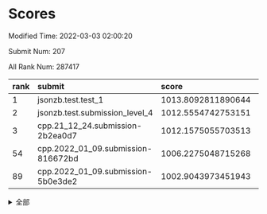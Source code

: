 # Scores

Modified Time: 2022-03-03 02:00:20

Submit Num: 207

All Rank Num: 287417

| rank |               submit               |       score        |       sigma        | pk_num |
| :--- | :--------------------------------- | :----------------- | :----------------- | :----- |
| 1    | jsonzb.test.test_1                 | 1013.8092811890644 | 0.8593722151258874 | 5555   |
| 2    | jsonzb.test.submission_level_4     | 1012.5554742753151 | 0.8329258907894628 | 5558   |
| 3    | cpp.21_12_24.submission-2b2ea0d7   | 1012.1575055703513 | 0.7919984762292481 | 5552   |
| 54   | cpp.2022_01_09.submission-816672bd | 1006.2275048715268 | 0.7298779550564575 | 5557   |
| 89   | cpp.2022_01_09.submission-5b0e3de2 | 1002.9043973451943 | 0.7104569923140996 | 5554   |


<details>
<summary>全部</summary>

| rank |                 submit                 |       score        |       sigma        | pk_num |
| :--- | :------------------------------------- | :----------------- | :----------------- | :----- |
| 1    | jsonzb.test.test_1                     | 1013.8092811890644 | 0.8593722151258874 | 5555   |
| 2    | jsonzb.test.submission_level_4         | 1012.5554742753151 | 0.8329258907894628 | 5558   |
| 3    | cpp.21_12_24.submission-2b2ea0d7       | 1012.1575055703513 | 0.7919984762292481 | 5552   |
| 4    | gobigger.level_3.submission_level_3_48 | 1011.776840308465  | 0.7781245600203927 | 5554   |
| 5    | gobigger.level_3.submission_level_3_42 | 1011.5706036297655 | 0.7541031446999287 | 5555   |
| 6    | gobigger.level_3.submission_level_3_30 | 1011.0872744687001 | 0.7567836409462722 | 5558   |
| 7    | gobigger.level_3.submission_level_3_45 | 1010.8911873358621 | 0.7984107206224703 | 5558   |
| 8    | gobigger.level_3.submission_level_3_34 | 1010.8677676902951 | 0.7789701686062881 | 5554   |
| 9    | gobigger.level_3.submission_level_3_0  | 1010.8390538725268 | 0.7588566979401512 | 5554   |
| 10   | gobigger.level_3.submission_level_3_19 | 1010.7716216869875 | 0.7495446375634046 | 5552   |
| 11   | gobigger.level_3.submission_level_3_40 | 1010.6851323959847 | 0.7643619774277493 | 5554   |
| 12   | gobigger.level_3.submission_level_3_32 | 1010.60001498861   | 0.7503990974245627 | 5557   |
| 13   | gobigger.level_3.submission_level_3_24 | 1010.539609556734  | 0.7743347161579969 | 5552   |
| 14   | gobigger.level_3.submission_level_3_7  | 1010.4543754556402 | 0.7660662618806992 | 5555   |
| 15   | gobigger.level_3.submission_level_3_15 | 1010.4318172746671 | 0.7750792574726314 | 5550   |
| 16   | gobigger.level_3.submission_level_3_2  | 1010.3884106574831 | 0.7552332297796098 | 5551   |
| 17   | gobigger.level_3.submission_level_3_12 | 1010.364704625422  | 0.7711952809743248 | 5553   |
| 18   | gobigger.level_3.submission_level_3_6  | 1010.2742766871412 | 0.7560236605258017 | 5551   |
| 19   | gobigger.level_3.submission_level_3_1  | 1010.2732890463127 | 0.7815971443085554 | 5555   |
| 20   | gobigger.level_3.submission_level_3_44 | 1010.220332666982  | 0.7894678280696001 | 5553   |
| 21   | gobigger.level_3.submission_level_3_47 | 1010.2089690831199 | 0.7840470978225978 | 5553   |
| 22   | gobigger.level_3.submission_level_3_38 | 1010.140656580298  | 0.7680956983012096 | 5556   |
| 23   | gobigger.level_3.submission_level_3_22 | 1010.1119936246013 | 0.745116937148099  | 5556   |
| 24   | gobigger.level_3.submission_level_3_13 | 1010.1086918261494 | 0.7462210605069091 | 5553   |
| 25   | gobigger.level_3.submission_level_3_33 | 1010.0719589910013 | 0.7550349840459025 | 5553   |
| 26   | gobigger.level_3.submission_level_3_5  | 1010.0560893063479 | 0.7541489690581628 | 5545   |
| 27   | gobigger.level_3.submission_level_3_35 | 1010.0196172894282 | 0.7673969022016277 | 5554   |
| 28   | gobigger.level_3.submission_level_3_36 | 1010.0086970463221 | 0.783105631226412  | 5557   |
| 29   | gobigger.level_3.submission_level_3_16 | 1009.9962048288239 | 0.7544147177980117 | 5554   |
| 30   | gobigger.level_3.submission_level_3_43 | 1009.9884187181882 | 0.7470680826979804 | 5553   |
| 31   | gobigger.level_3.submission_level_3_14 | 1009.9432375486808 | 0.7683375580551078 | 5551   |
| 32   | gobigger.level_3.submission_level_3_23 | 1009.9379703535567 | 0.7426503385679218 | 5551   |
| 33   | gobigger.level_3.submission_level_3_8  | 1009.899466442509  | 0.7762152004347351 | 5555   |
| 34   | gobigger.level_3.submission_level_3_20 | 1009.8132406994924 | 0.7491370599680437 | 5549   |
| 35   | gobigger.level_3.submission_level_3_3  | 1009.7863437176896 | 0.780405773343394  | 5548   |
| 36   | gobigger.level_3.submission_level_3_39 | 1009.7109282610372 | 0.7448828115061116 | 5552   |
| 37   | gobigger.level_3.submission_level_3_4  | 1009.6045048319501 | 0.7423935867150431 | 5544   |
| 38   | gobigger.level_3.submission_level_3_21 | 1009.5487125789612 | 0.7416077563376483 | 5555   |
| 39   | gobigger.level_3.submission_level_3_9  | 1009.4951462058553 | 0.7487842041724296 | 5555   |
| 40   | gobigger.level_3.submission_level_3_26 | 1009.4861972911247 | 0.7696498073643191 | 5555   |
| 41   | gobigger.level_3.submission_level_3_10 | 1009.4609532111559 | 0.753295350186737  | 5553   |
| 42   | gobigger.level_3.submission_level_3_46 | 1009.3578798396936 | 0.7478052016524436 | 5555   |
| 43   | gobigger.level_3.submission_level_3_37 | 1009.2522470542954 | 0.7432554553392721 | 5550   |
| 44   | gobigger.level_3.submission_level_3_29 | 1009.2024678281332 | 0.7255820653661579 | 5547   |
| 45   | gobigger.level_3.submission_level_3_25 | 1009.1621760836454 | 0.7531867411271177 | 5551   |
| 46   | gobigger.level_3.submission_level_3_18 | 1009.0770703466853 | 0.741713200949734  | 5556   |
| 47   | gobigger.level_3.submission_level_3_17 | 1008.8960819481322 | 0.7347169645639227 | 5545   |
| 48   | gobigger.level_3.submission_level_3_28 | 1008.8640476162699 | 0.7458646312633864 | 5551   |
| 49   | gobigger.level_3.submission_level_3_27 | 1008.5609688359351 | 0.7636144397794659 | 5549   |
| 50   | gobigger.level_3.submission_level_3_11 | 1008.5022374837228 | 0.7405570705208541 | 5556   |
| 51   | gobigger.level_3.submission_level_3_49 | 1008.395278196485  | 0.7480779519516878 | 5558   |
| 52   | gobigger.level_3.submission_level_3_31 | 1008.297905915042  | 0.7435280799028665 | 5553   |
| 53   | gobigger.level_3.submission_level_3_41 | 1007.9709745197192 | 0.7364098867568993 | 5555   |
| 54   | cpp.2022_01_09.submission-816672bd     | 1006.2275048715268 | 0.7298779550564575 | 5557   |
| 55   | gobigger.level_1.submission_level_1_2  | 1004.8364505794617 | 0.7119930359772358 | 5555   |
| 56   | gobigger.level_1.submission_level_1_41 | 1004.8304702156951 | 0.7173473141475688 | 5559   |
| 57   | gobigger.level_1.submission_level_1_39 | 1004.6270640038533 | 0.716448916606605  | 5557   |
| 58   | gobigger.level_1.submission_level_1_31 | 1004.5286947754172 | 0.7189795443578666 | 5552   |
| 59   | gobigger.level_1.submission_level_1_46 | 1004.4309837919361 | 0.7269409557892744 | 5558   |
| 60   | gobigger.level_1.submission_level_1_45 | 1004.3645397311205 | 0.7296562976249602 | 5553   |
| 61   | gobigger.level_1.submission_level_1_4  | 1004.2580861368847 | 0.7232187229944815 | 5552   |
| 62   | gobigger.level_1.submission_level_1_8  | 1004.0823801751058 | 0.7113609221690982 | 5554   |
| 63   | gobigger.level_1.submission_level_1_11 | 1004.0611395487238 | 0.7148422352919828 | 5556   |
| 64   | gobigger.level_1.submission_level_1_1  | 1004.0573343159031 | 0.730834865909513  | 5553   |
| 65   | gobigger.level_1.submission_level_1_15 | 1003.9348041158568 | 0.7206889682668466 | 5553   |
| 66   | gobigger.level_1.submission_level_1_12 | 1003.905210608276  | 0.7063360590200022 | 5551   |
| 67   | gobigger.level_1.submission_level_1_24 | 1003.8595153248317 | 0.7207909842550847 | 5555   |
| 68   | gobigger.level_1.submission_level_1_10 | 1003.820486193882  | 0.7176663658651135 | 5555   |
| 69   | gobigger.level_1.submission_level_1_28 | 1003.7868007842848 | 0.7308165871366822 | 5557   |
| 70   | gobigger.level_1.submission_level_1_38 | 1003.7614981037121 | 0.7187671784812107 | 5554   |
| 71   | gobigger.level_1.submission_level_1_16 | 1003.6973696256803 | 0.7169395785341259 | 5554   |
| 72   | gobigger.level_1.submission_level_1_43 | 1003.6775880333433 | 0.7242155163455642 | 5555   |
| 73   | gobigger.level_1.submission_level_1_44 | 1003.5825789725405 | 0.7158108835440157 | 5556   |
| 74   | gobigger.level_1.submission_level_1_26 | 1003.5806346164958 | 0.7298939236797677 | 5557   |
| 75   | gobigger.level_1.submission_level_1_33 | 1003.5709574461671 | 0.7193024522120361 | 5554   |
| 76   | gobigger.level_1.submission_level_1_20 | 1003.5121925925461 | 0.7286547497907899 | 5552   |
| 77   | gobigger.level_1.submission_level_1_5  | 1003.5110359772704 | 0.7011090171206826 | 5551   |
| 78   | gobigger.level_1.submission_level_1_47 | 1003.4931103420172 | 0.712294031758239  | 5554   |
| 79   | gobigger.level_1.submission_level_1_19 | 1003.4614657226258 | 0.7202387825961691 | 5554   |
| 80   | gobigger.level_1.submission_level_1_32 | 1003.4035253662624 | 0.716086328786578  | 5556   |
| 81   | gobigger.level_1.submission_level_1_0  | 1003.1919222307856 | 0.7008462177432562 | 5560   |
| 82   | gobigger.level_1.submission_level_1_49 | 1003.09188219943   | 0.7168605457164028 | 5554   |
| 83   | gobigger.level_1.submission_level_1_18 | 1003.0904313148317 | 0.7085897627054752 | 5554   |
| 84   | gobigger.level_1.submission_level_1_25 | 1003.0575484695046 | 0.7077051843211011 | 5557   |
| 85   | gobigger.level_1.submission_level_1_7  | 1002.9938735173134 | 0.7153704623532615 | 5553   |
| 86   | gobigger.level_1.submission_level_1_22 | 1002.9322015575802 | 0.7193408233004036 | 5551   |
| 87   | gobigger.level_1.submission_level_1_48 | 1002.9309189128664 | 0.7111880725951483 | 5556   |
| 88   | gobigger.level_1.submission_level_1_9  | 1002.9219888897164 | 0.7068372968152054 | 5559   |
| 89   | cpp.2022_01_09.submission-5b0e3de2     | 1002.9043973451943 | 0.7104569923140996 | 5554   |
| 90   | gobigger.level_1.submission_level_1_37 | 1002.8827119586905 | 0.724852132940913  | 5555   |
| 91   | gobigger.level_1.submission_level_1_29 | 1002.8422823934526 | 0.7268205071881586 | 5557   |
| 92   | gobigger.level_1.submission_level_1_35 | 1002.7860928102913 | 0.720267021061763  | 5550   |
| 93   | gobigger.level_1.submission_level_1_17 | 1002.7857521217336 | 0.7126450020676117 | 5554   |
| 94   | gobigger.level_1.submission_level_1_13 | 1002.6708381035818 | 0.7100007944717208 | 5553   |
| 95   | gobigger.level_1.submission_level_1_34 | 1002.6357163317268 | 0.715086649448674  | 5548   |
| 96   | gobigger.level_1.submission_level_1_27 | 1002.598311488982  | 0.7306854336882308 | 5551   |
| 97   | gobigger.level_1.submission_level_1_42 | 1002.5601414936143 | 0.726943525886036  | 5553   |
| 98   | gobigger.level_1.submission_level_1_23 | 1002.4245749171033 | 0.7131371046472897 | 5557   |
| 99   | gobigger.level_1.submission_level_1_21 | 1002.4148326471748 | 0.7106934891485924 | 5548   |
| 100  | gobigger.level_1.submission_level_1_14 | 1002.3757392719157 | 0.7070158013671132 | 5552   |
| 101  | gobigger.level_1.submission_level_1_3  | 1002.2953879924374 | 0.7133101585290716 | 5558   |
| 102  | gobigger.level_1.submission_level_1_36 | 1002.2347323273717 | 0.7117838191028149 | 5551   |
| 103  | gobigger.level_1.submission_level_1_30 | 1002.229036591511  | 0.7124004400260319 | 5555   |
| 104  | gobigger.level_1.submission_level_1_40 | 1001.9565155774837 | 0.7185681681105166 | 5556   |
| 105  | gobigger.level_1.submission_level_1_6  | 1001.6975180988051 | 0.7035317189074487 | 5554   |
| 106  | gobigger.random.submission_random_37   | 997.986238348918   | 0.7169300791328691 | 5555   |
| 107  | gobigger.random.submission_random_13   | 997.6219387792748  | 0.7057817004942604 | 5549   |
| 108  | gobigger.random.submission_random_22   | 997.4199032396693  | 0.7144189661703022 | 5555   |
| 109  | gobigger.random.submission_random_24   | 996.9591058133458  | 0.7081200616271449 | 5551   |
| 110  | gobigger.random.submission_random_48   | 996.9374262298463  | 0.7194067828668312 | 5550   |
| 111  | gobigger.random.submission_random_34   | 996.8848997600174  | 0.7125428674753689 | 5557   |
| 112  | gobigger.random.submission_random_20   | 996.866770076496   | 0.7027558328090107 | 5553   |
| 113  | gobigger.random.submission_random_23   | 996.6914594578811  | 0.7183147054403692 | 5555   |
| 114  | gobigger.random.submission_random_19   | 996.6698280478527  | 0.7016488000925889 | 5552   |
| 115  | gobigger.random.submission_random_28   | 996.5587182423292  | 0.7107296714719327 | 5557   |
| 116  | gobigger.random.submission_random_35   | 996.5517768957458  | 0.7136145231677535 | 5558   |
| 117  | gobigger.random.submission_random_26   | 996.5489536885049  | 0.6963842852777686 | 5555   |
| 118  | gobigger.random.submission_random_32   | 996.5395693207678  | 0.7205957634089413 | 5559   |
| 119  | gobigger.random.submission_random_45   | 996.5249375360324  | 0.6981489729443165 | 5552   |
| 120  | gobigger.random.submission_random_9    | 996.4837715948066  | 0.7208374199547675 | 5554   |
| 121  | gobigger.random.submission_random_47   | 996.4738436902469  | 0.7035364106945908 | 5547   |
| 122  | gobigger.random.submission_random_5    | 996.4036541695054  | 0.7084269030777864 | 5557   |
| 123  | gobigger.random.submission_random_31   | 996.3749604540913  | 0.7149965195697667 | 5559   |
| 124  | gobigger.random.submission_random_12   | 996.3640403333096  | 0.7134281791403121 | 5556   |
| 125  | gobigger.random.submission_random_49   | 996.2849733324608  | 0.7175077860878151 | 5554   |
| 126  | gobigger.random.submission_random_44   | 996.1950432079391  | 0.7269031414917375 | 5552   |
| 127  | gobigger.random.submission_random_30   | 996.1810687353711  | 0.7225762541533688 | 5555   |
| 128  | gobigger.random.submission_random_43   | 996.178557237715   | 0.7120856663112807 | 5555   |
| 129  | gobigger.random.submission_random_38   | 996.1422214713992  | 0.7161380280819243 | 5554   |
| 130  | gobigger.random.submission_random_46   | 996.128974659461   | 0.7192641254459203 | 5556   |
| 131  | gobigger.random.submission_random_10   | 996.1245436906197  | 0.7112249699461517 | 5546   |
| 132  | gobigger.random.submission_random_0    | 996.0759828087967  | 0.7218735428805484 | 5547   |
| 133  | gobigger.random.submission_random_11   | 996.0176694821517  | 0.7125137063481327 | 5555   |
| 134  | gobigger.random.submission_random_42   | 996.0119525590393  | 0.7113930341379532 | 5551   |
| 135  | gobigger.random.submission_random_21   | 995.954221073927   | 0.7014010883210986 | 5550   |
| 136  | gobigger.random.submission_random_17   | 995.843818718403   | 0.7109992235992558 | 5552   |
| 137  | gobigger.random.submission_random_29   | 995.8379473603447  | 0.7053738618360186 | 5553   |
| 138  | gobigger.random.submission_random_14   | 995.8118604748157  | 0.711918681978197  | 5555   |
| 139  | gobigger.random.submission_random_40   | 995.7878843900972  | 0.7099213411662161 | 5559   |
| 140  | gobigger.random.submission_random_1    | 995.7763353871306  | 0.7211306137145491 | 5553   |
| 141  | gobigger.random.submission_random_36   | 995.647207503215   | 0.7090133439803604 | 5551   |
| 142  | gobigger.random.submission_random_8    | 995.6293945310728  | 0.7066833276999359 | 5559   |
| 143  | gobigger.random.submission_random_4    | 995.6279487501315  | 0.7108962709193767 | 5553   |
| 144  | gobigger.random.submission_random_16   | 995.5872078811382  | 0.7103461669662957 | 5553   |
| 145  | gobigger.random.submission_random_18   | 995.5260192561258  | 0.7113149672018386 | 5556   |
| 146  | gobigger.random.submission_random_2    | 995.5074879888729  | 0.7017854195798768 | 5555   |
| 147  | gobigger.random.submission_random_33   | 995.3880974609107  | 0.7077990300881415 | 5558   |
| 148  | gobigger.random.submission_random_7    | 995.3574945181653  | 0.7126143756174896 | 5553   |
| 149  | gobigger.random.submission_random_39   | 995.2815136093892  | 0.7056656002314204 | 5556   |
| 150  | gobigger.random.submission_random_6    | 995.2688249475673  | 0.7173546547371128 | 5555   |
| 151  | gobigger.random.submission_random_25   | 995.1159309592398  | 0.7128680953848145 | 5555   |
| 152  | gobigger.random.submission_random_15   | 995.0375215375313  | 0.7105196709456433 | 5551   |
| 153  | gobigger.random.submission_random_27   | 994.6878907811168  | 0.7218714629398583 | 5559   |
| 154  | gobigger.random.submission_random_41   | 994.5821146862671  | 0.703787409578797  | 5551   |
| 155  | gobigger.random.submission_random_3    | 994.4332906395224  | 0.7234915745466296 | 5558   |
| 156  | gobigger.level_2.submission_level_2_40 | 993.8073303135725  | 0.7351598576373162 | 5555   |
| 157  | gobigger.level_2.submission_level_2_24 | 993.4464819255284  | 0.7346306755814019 | 5555   |
| 158  | gobigger.level_2.submission_level_2_37 | 993.1413431242479  | 0.7440654101304441 | 5555   |
| 159  | gobigger.level_2.submission_level_2_48 | 993.1361090997095  | 0.722007981629929  | 5553   |
| 160  | gobigger.level_2.submission_level_2_45 | 993.0741936303775  | 0.7292180313668063 | 5557   |
| 161  | gobigger.level_2.submission_level_2_41 | 993.0616228328515  | 0.7370239079691248 | 5553   |
| 162  | gobigger.level_2.submission_level_2_11 | 993.0326282979611  | 0.7473439057679017 | 5549   |
| 163  | gobigger.level_2.submission_level_2_47 | 993.0169752853112  | 0.7305700495705632 | 5551   |
| 164  | gobigger.level_2.submission_level_2_15 | 992.857847934196   | 0.7418106519523925 | 5549   |
| 165  | gobigger.level_2.submission_level_2_27 | 992.8360053759851  | 0.73242748380011   | 5553   |
| 166  | gobigger.level_2.submission_level_2_38 | 992.7031547783383  | 0.7277191881900735 | 5550   |
| 167  | gobigger.level_2.submission_level_2_9  | 992.6181457320075  | 0.7586266079256456 | 5559   |
| 168  | gobigger.level_2.submission_level_2_29 | 992.6171553558726  | 0.7299683654553035 | 5559   |
| 169  | gobigger.level_2.submission_level_2_7  | 992.5568097485533  | 0.7320780270389938 | 5558   |
| 170  | gobigger.level_2.submission_level_2_20 | 992.5322668919695  | 0.7253204574184544 | 5554   |
| 171  | gobigger.level_2.submission_level_2_22 | 992.521232390606   | 0.7424044041433477 | 5555   |
| 172  | gobigger.level_2.submission_level_2_25 | 992.4699452669703  | 0.7534608394621994 | 5556   |
| 173  | gobigger.level_2.submission_level_2_13 | 992.4527230912386  | 0.7671611223343883 | 5554   |
| 174  | gobigger.level_2.submission_level_2_2  | 992.437693210178   | 0.727673954677264  | 5553   |
| 175  | gobigger.level_2.submission_level_2_30 | 992.3597481081625  | 0.7522043466258026 | 5551   |
| 176  | gobigger.level_2.submission_level_2_49 | 992.3318324265198  | 0.7462768075065452 | 5554   |
| 177  | gobigger.level_2.submission_level_2_28 | 992.2516597128024  | 0.7315190838162605 | 5560   |
| 178  | gobigger.level_2.submission_level_2_26 | 992.2081807954803  | 0.746230889015226  | 5554   |
| 179  | gobigger.level_2.submission_level_2_42 | 992.1884657573985  | 0.7353808034959484 | 5554   |
| 180  | gobigger.level_2.submission_level_2_12 | 992.1632224185956  | 0.7404352621763751 | 5550   |
| 181  | gobigger.level_2.submission_level_2_4  | 992.1044050088865  | 0.7372218230094157 | 5555   |
| 182  | gobigger.level_2.submission_level_2_10 | 991.8148608512943  | 0.7428970376681172 | 5559   |
| 183  | gobigger.level_2.submission_level_2_19 | 991.8070911262114  | 0.7481570038608348 | 5554   |
| 184  | gobigger.level_2.submission_level_2_16 | 991.7879398110741  | 0.7345695193433199 | 5559   |
| 185  | gobigger.level_2.submission_level_2_18 | 991.7453092938432  | 0.7434878606284104 | 5554   |
| 186  | gobigger.level_2.submission_level_2_1  | 991.6282510854951  | 0.7553077183935922 | 5558   |
| 187  | gobigger.level_2.submission_level_2_3  | 991.5950015984699  | 0.7351684966883009 | 5556   |
| 188  | gobigger.level_2.submission_level_2_5  | 991.5424240791675  | 0.7740215350037478 | 5557   |
| 189  | gobigger.level_2.submission_level_2_0  | 991.5271759365324  | 0.7713015065790316 | 5561   |
| 190  | gobigger.level_2.submission_level_2_46 | 991.5074632531338  | 0.7562721988651444 | 5554   |
| 191  | gobigger.level_2.submission_level_2_36 | 991.4840871832281  | 0.7483587640444201 | 5553   |
| 192  | gobigger.level_2.submission_level_2_43 | 991.425488483461   | 0.7704093657681381 | 5553   |
| 193  | gobigger.level_2.submission_level_2_39 | 991.2973914731799  | 0.7530943871394004 | 5560   |
| 194  | gobigger.level_2.submission_level_2_6  | 991.2309591864489  | 0.7501406189982494 | 5556   |
| 195  | gobigger.level_2.submission_level_2_32 | 991.192111359591   | 0.7565831778643006 | 5557   |
| 196  | gobigger.level_2.submission_level_2_8  | 991.1858566076293  | 0.7381939400469615 | 5557   |
| 197  | gobigger.level_2.submission_level_2_35 | 991.1579093931988  | 0.7469455363503164 | 5549   |
| 198  | gobigger.level_2.submission_level_2_14 | 991.1387692674462  | 0.7483557435765785 | 5556   |
| 199  | gobigger.level_2.submission_level_2_23 | 991.0919892960037  | 0.7653140811375875 | 5555   |
| 200  | gobigger.level_2.submission_level_2_44 | 991.0248745093543  | 0.7680121793647732 | 5550   |
| 201  | gobigger.level_2.submission_level_2_21 | 990.9241554717403  | 0.7570892875512929 | 5552   |
| 202  | gobigger.level_2.submission_level_2_33 | 990.7878382084543  | 0.762460635717559  | 5550   |
| 203  | gobigger.level_2.submission_level_2_31 | 990.434480599341   | 0.7667474381654144 | 5556   |
| 204  | gobigger.level_2.submission_level_2_34 | 990.144119268587   | 0.7605780820420217 | 5549   |
| 205  | gobigger.level_2.submission_level_2_17 | 990.073065716865   | 0.7553983432287108 | 5556   |
| 206  | gobigger.none.submission_none_0        | 978.0368959524174  | 1.3295453105728627 | 5556   |
| 207  | gobigger.none.submission_none_1        | 974.9232881559493  | 1.577042490736457  | 5554   |

</details>